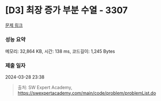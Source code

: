 # [D3] 최장 증가 부분 수열 - 3307 

[문제 링크](https://swexpertacademy.com/main/code/problem/problemDetail.do?contestProbId=AWBOKg-a6l0DFAWr) 

### 성능 요약

메모리: 32,864 KB, 시간: 138 ms, 코드길이: 1,245 Bytes

### 제출 일자

2024-03-28 23:38



> 출처: SW Expert Academy, https://swexpertacademy.com/main/code/problem/problemList.do